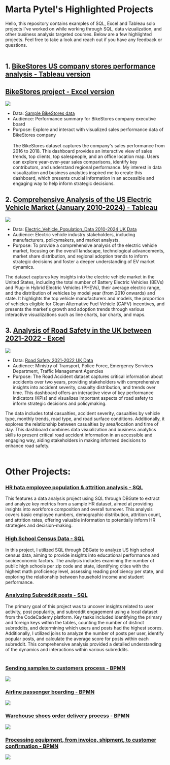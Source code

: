 # **Marta Pytel's Highlighted Projects**

Hello, this repository contains examples of SQL, Excel and Tableau solo projects I've worked on while working through SQL, data vizualization, and other business analysis targeted courses. Below are a few highlighted projects. Feel free to take a look and reach out if you have any feedback or questions.<br><br>

## 1. **[BikeStores US company stores performance analysis - Tableau version](https://public.tableau.com/views/BikeStore_17164798131360/Dashboard1?:language=en-US&publish=yes&:sid=&:display_count=n&:origin=viz_share_link)**<br>
## [BikeStores project - Excel version](https://github.com/martapytel/files/blob/main/BikeStores%20Excel.xlsx) <br>
<img src="https://raw.githubusercontent.com/martapytel/images/main/Image%2027-05-2024%20at%2012.20.jpeg"/> <br>
- Data: [Sample BikeStores data](https://docs.google.com/spreadsheets/d/1ESMiCguVJjUzjVNxLffngDrHsQcMFHrt/edit#gid=1194135803)<br>
- Audience: Performance summary for BikeStores company executive board<br>
- Purpose: Explore and interact with visualized sales performance data of BikeStores company <br><br>
The BikeStores dataset captures the company's sales performance from 2016 to 2018. This dashboard provides an interactive view of sales trends, top clients, top salespeople, and an office location map. Users can explore year-over-year sales comparisons, identify key contributors, and understand regional performance. My interest in data visualization and business analytics inspired me to create this dashboard, which presents crucial information in an accessible and engaging way to help inform strategic decisions.

## 2. **[Comprehensive Analysis of the US Electric Vehicle Market (January 2010-2024) - Tableau](https://public.tableau.com/views/ElectricVehiclesDataAnalysis_17189742768510/Dashboard1?:language=en-US&publish=yes&:sid=&:display_count=n&:origin=viz_share_link)**<br>

<img src="https://raw.githubusercontent.com/martapytel/images/main/EV%20dashboard.jpg"/> <br>
- Data: [Electric_Vehicle_Population_Data 2010-2024 UK Data](https://docs.google.com/spreadsheets/d/1XMlTOJCI4Csq0qHF6ZvI97ei690USPeAwzmechbvVyk/edit?usp=sharing)<br>
- Audience: Electric vehicle industry stakeholders, including manufacturers, policymakers, and market analysts.<br>
- Purpose: To provide a comprehensive analysis of the electric vehicle market, focusing on the overall landscape, technological advancements, market share distribution, and regional adoption trends to inform strategic decisions and foster a deeper understanding of EV market dynamics.<br>

The dataset captures key insights into the electric vehicle market in the United States, including the total number of Battery Electric Vehicles (BEVs) and Plug-in Hybrid Electric Vehicles (PHEVs), their average electric range, and the distribution of vehicles by model year (from 2010 onwards) and state. It highlights the top vehicle manufacturers and models, the proportion of vehicles eligible for Clean Alternative Fuel Vehicle (CAFV) incentives, and presents the market's growth and adoption trends through various interactive visualizations such as line charts, bar charts, and maps.

## 3. **[Analysis of Road Safety in the UK between 2021-2022 - Excel](https://github.com/martapytel/files/blob/main/Road%20Accident%20Dashboard.xlsx)**<br>

<img src="https://raw.githubusercontent.com/martapytel/images/main/Screenshot%202024-06-17%20at%2010.04.29.png"/> <br>
- Data: [Road Safety 2021-2022 UK Data](https://docs.google.com/spreadsheets/d/1R_uaoZL18nRbqC_MULVne90h3SdRbAyn/edit?usp=sharing&ouid=103036376235127672085&rtpof=true&sd=true)<br>
- Audience: Ministry of Transport, Police Force, Emergency Services Department, Traffic Management Agencies<br>
- Purpose: The Road Accident dataset captures critical information about accidents over two years, providing stakeholders with comprehensive insights into accident severity, casualty distribution, and trends over time. This dashboard offers an interactive view of key performance indicators (KPIs) and visualizes important aspects of road safety to inform strategic decisions and policymaking. <br>

The data includes total casualties, accident severity, casualties by vehicle type, monthly trends, road type, and road surface conditions. Additionally, it explores the relationship between casualties by area/location and time of day. This dashboard combines data visualization and business analytics skills to present critical road accident information in an accessible and engaging way, aiding stakeholders in making informed decisions to enhance road safety. <br><br>

# Other Projects: 
### [HR hata employee population & attrition analysis - SQL](https://github.com/martapytel/Personal-Projects/blob/main/HR%20Data.sql)
This features a data analysis project using SQL through DBGate to extract and analyze key metrics from a sample HR dataset, aimed at providing insights into workforce composition and overall turnover. This analysis covers basic employee numbers, demographic distribution, attrition count, and attrition rates, offering valuable information to potentially inform HR strategies and decision-making.

### [High School Census Data - SQL](https://github.com/martapytel/Personal-Projects/blob/main/High%20School%20Census%20Data.sql)
In this project, I utilized SQL through DBGate to analyze US high school census data, aiming to provide insights into educational performance and socioeconomic factors. The analysis includes examining the number of public high schools per zip code and state, identifying cities with the highest math proficiency level, assessing reading proficiency per state, and exploring the relationship between household income and student performance.

### [Analyzing Subreddit posts - SQL](https://github.com/martapytel/Personal-Projects/blob/main/Subreddits.sql)
The primary goal of this project was to uncover insights related to user activity, post popularity, and subreddit engagement using a local dataset from the CodeCademy platform. Key tasks included identifying the primary and foreign keys within the tables, counting the number of distinct subreddits, and determining which users and posts had the highest scores. Additionally, I utilized joins to analyze the number of posts per user, identify popular posts, and calculate the average score for posts within each subreddit. This comprehensive analysis provided a detailed understanding of the dynamics and interactions within various subreddits.<br><br>

### [Sending samples to customers process - BPMN](https://modeler.camunda.io/share/c8966ade-e919-47cc-9153-b07afabc66c0)
<img src="https://raw.githubusercontent.com/martapytel/images/main/Image.png"/> <br>

### [Airline passenger boarding - BPMN](https://modeler.camunda.io/share/1c519156-aa1f-426a-8e4b-413418bf24a3)
<img src="https://raw.githubusercontent.com/martapytel/images/main/Image%2026-08-2024%20at%2019.32.jpeg"/> <br>

### [Warehouse shoes order delivery process - BPMN](https://modeler.camunda.io/share/c13785e3-9d79-4bca-a7de-09f4978b3bee)
<img src="https://raw.githubusercontent.com/martapytel/images/main/Image%2026-08-2024%20at%2019.35.jpeg"/> <br>

### [Processing equipment, from invoice, shipment, to customer confirmation - BPMN](https://modeler.camunda.io/share/3753c127-b975-464f-9475-1b17c6bcc57c)
<img src="https://raw.githubusercontent.com/martapytel/images/main/Image%2026-08-2024%20at%2019.37.jpeg"/> <br>
